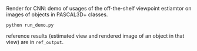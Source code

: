 Render for CNN: demo of usages of the off-the-shelf viewpoint estiamtor on images of objects in PASCAL3D+ classes.

    python run_demo.py

reference results (estimated view and rendered image of an object in that view) are in `ref_output`.
